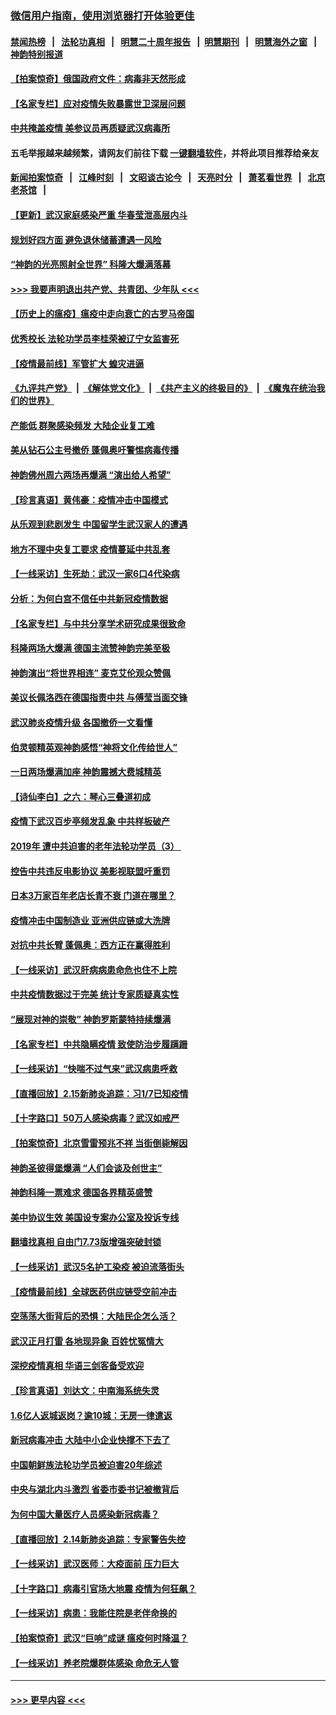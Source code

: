 ### [微信用户指南，使用浏览器打开体验更佳](https://github.com/gfw-breaker/banned-news1/blob/master/indexes/wechat-guide.md?t=0)
#### [禁闻热榜](热点新闻.md?t=0)  &nbsp;&nbsp;|&nbsp;&nbsp; [法轮功真相](https://github.com/gfw-breaker/truth/blob/master/README.md?t=0) &nbsp;&nbsp;|&nbsp;&nbsp; [明慧二十周年报告](https://github.com/gfw-breaker/mh-reports/blob/master/README.md?t=0) &nbsp;&nbsp;|&nbsp;&nbsp;[明慧期刊](https://github.com/gfw-breaker/mh-qikan) &nbsp;&nbsp;|&nbsp;&nbsp; [明慧海外之窗](https://github.com/gfw-breaker/mh-news/blob/master/README.md?t=0) &nbsp;&nbsp;|&nbsp;&nbsp; [神韵特别报道](https://github.com/gfw-breaker/mh-news/blob/master/shenyun.md?t=0)
#### [【拍案惊奇】俄国政府文件：病毒非天然形成](../pages/nf4514/n11873944.md?t=02171644) 
#### [【名家专栏】应对疫情失败暴露世卫深层问题](../pages/nf4514/n11874153.md?t=02171644) 
#### [中共掩盖疫情 美参议员再质疑武汉病毒所](../pages/nf4514/n11874344.md?t=02171644) 
#### 五毛举报越来越频繁，请网友们前往下载 [一键翻墙软件](https://github.com/gfw-breaker/ssr-accounts)，并将此项目推荐给亲友
#### [新闻拍案惊奇](https://github.com/gfw-breaker/banned-news1/blob/master/pages/link4.md) &nbsp;&nbsp;|&nbsp;&nbsp; [江峰时刻](https://github.com/gfw-breaker/banned-news1/blob/master/pages/link4.md) &nbsp;&nbsp;|&nbsp;&nbsp; [文昭谈古论今](https://github.com/gfw-breaker/banned-news1/blob/master/pages/link4.md) &nbsp;&nbsp;|&nbsp;&nbsp; [天亮时分](https://github.com/gfw-breaker/banned-news1/blob/master/pages/link4.md) &nbsp;&nbsp;|&nbsp;&nbsp; [萧茗看世界](https://github.com/gfw-breaker/banned-news1/blob/master/pages/link4.md) &nbsp;&nbsp;|&nbsp;&nbsp; [北京老茶馆](https://github.com/gfw-breaker/banned-news1/blob/master/pages/link4.md) &nbsp;&nbsp;|&nbsp;&nbsp; 
#### [【更新】武汉家庭感染严重 华春莹泄高层内斗](../pages/nf4514/n11801312.md?t=02171644) 
#### [规划好四方面 避免退休储蓄遭遇一风险](../pages/nf4514/n11862800.md?t=02171644) 
#### [“神韵的光亮照射全世界” 科隆大爆满落幕](../pages/nf4514/n11871622.md?t=02171644) 
#### [>>> 我要声明退出共产党、共青团、少年队 <<<](https://github.com/begood0513/goodnews/blob/master/quit/letter.md) 
#### [【历史上的瘟疫】瘟疫中走向衰亡的古罗马帝国](../pages/nf4514/n11869721.md?t=02171644) 
#### [优秀校长 法轮功学员李桂荣被辽宁女监害死](../pages/nf4514/n11873018.md?t=02171644) 
#### [【疫情最前线】军管扩大 蝗灾进逼](../pages/nf4514/n11873780.md?t=02171644) 
#### [《九评共产党》](https://github.com/begood0513/9ping.md/blob/master/README.md) &nbsp;|&nbsp; [《解体党文化》](../../../../jtdwh.md/blob/master/README.md)  &nbsp;|&nbsp; [《共产主义的终极目的》](../../../../gczydzjmd.md/blob/master/README.md) &nbsp;|&nbsp; [《魔鬼在统治我们的世界》](../../../../mgztzwmdsj.md/blob/master/README.md) 
#### [产能低 群聚感染频发 大陆企业复工难](../pages/nf4514/n11873747.md?t=02171644) 
#### [美从钻石公主号撤侨 蓬佩奥吁警惕病毒传播](../pages/nf4514/n11873617.md?t=02171644) 
#### [神韵佛州周六两场再爆满 “演出给人希望”](../pages/nf4514/n11872991.md?t=02171644) 
#### [【珍言真语】黄伟豪：疫情冲击中国模式](../pages/nf4514/n11873482.md?t=02171644) 
#### [从乐观到悲剧发生 中国留学生武汉家人的遭遇](../pages/nf4514/n11873542.md?t=02171644) 
#### [地方不理中央复工要求 疫情蔓延中共乱套](../pages/nf4514/n11869476.md?t=02171644) 
#### [【一线采访】生死劫：武汉一家6口4代染病](../pages/nf4514/n11872460.md?t=02171644) 
#### [分析：为何白宫不信任中共新冠疫情数据](../pages/nf4514/n11872473.md?t=02171644) 
#### [【名家专栏】与中共分享学术研究成果很致命](../pages/nf4514/n11871916.md?t=02171644) 
#### [科隆两场大爆满 德国主流赞神韵完美至极](../pages/nf4514/n11872227.md?t=02171644) 
#### [神韵演出“将世界相连” 麦克艾伦观众赞佩](../pages/nf4514/n11873076.md?t=02171644) 
#### [美议长佩洛西在德国指责中共 与傅莹当面交锋](../pages/nf4514/n11872375.md?t=02171644) 
#### [武汉肺炎疫情升级 各国撤侨一文看懂](../pages/nf4514/n11859313.md?t=02171644) 
#### [伯灵顿精英观神韵感悟“神将文化传给世人”](../pages/nf4514/n11872674.md?t=02171644) 
#### [一日两场爆满加座 神韵震撼大费城精英](../pages/nf4514/n11872629.md?t=02171644) 
#### [【诗仙李白】之六：琴心三叠道初成](../pages/nf4514/n11866593.md?t=02171644) 
#### [疫情下武汉百步亭频发乱象 中共样板破产](../pages/nf4514/n11871457.md?t=02171644) 
#### [2019年 遭中共迫害的老年法轮功学员（3） ](../pages/nf4514/n11830056.md?t=02171644) 
#### [控告中共违反电影协议 美影视联盟吁重罚](../pages/nf4514/n11871820.md?t=02171644) 
#### [日本3万家百年老店长青不衰 门道在哪里？](../pages/nf4514/n11871670.md?t=02171644) 
#### [疫情冲击中国制造业 亚洲供应链或大洗牌](../pages/nf4514/n11871629.md?t=02171644) 
#### [对抗中共长臂 蓬佩奥：西方正在赢得胜利](../pages/nf4514/n11871500.md?t=02171644) 
#### [【一线采访】武汉肝病病患命危也住不上院](../pages/nf4514/n11870591.md?t=02171644) 
#### [中共疫情数据过于完美 统计专家质疑真实性](../pages/nf4514/n11870197.md?t=02171644) 
#### [“展现对神的崇敬” 神韵罗斯蒙特持续爆满](../pages/nf4514/n11871152.md?t=02171644) 
#### [【名家专栏】中共隐瞒疫情 致使防治步履蹒跚](../pages/nf4514/n11870815.md?t=02171644) 
#### [【一线采访】“快喘不过气来”武汉病患呼救](../pages/nf4514/n11870636.md?t=02171644) 
#### [【直播回放】2.15新肺炎追踪：习1/7已知疫情](../pages/nf4514/n11871276.md?t=02171644) 
#### [【十字路口】50万人感染病毒？武汉如戒严](../pages/nf4514/n11870405.md?t=02171644) 
#### [【拍案惊奇】北京雪雷预兆不祥 当街倒毙解因](../pages/nf4514/n11870203.md?t=02171644) 
#### [神韵圣彼得堡爆满 “人们会谈及创世主”](../pages/nf4514/n11871031.md?t=02171644) 
#### [神韵科隆一票难求 德国各界精英盛赞](../pages/nf4514/n11870655.md?t=02171644) 
#### [美中协议生效 美国设专案办公室及投诉专线](../pages/nf4514/n11870266.md?t=02171644) 
#### [翻墙找真相 自由门7.73版增强突破封锁](../pages/nf4514/n11869569.md?t=02171644) 
#### [【一线采访】武汉5名护工染疫 被迫流落街头](../pages/nf4514/n11870054.md?t=02171644) 
#### [【疫情最前线】全球医药供应链受空前冲击](../pages/nf4514/n11869614.md?t=02171644) 
#### [空荡荡大街背后的恐惧：大陆民企怎么活？](../pages/nf4514/n11869676.md?t=02171644) 
#### [武汉正月打雷 各地现异象 百姓忧冤情大](../pages/nf4514/n11869531.md?t=02171644) 
#### [深挖疫情真相 华语三剑客备受欢迎](../pages/nf4514/n11867482.md?t=02171644) 
#### [【珍言真语】刘达文：中南海系统失灵](../pages/nf4514/n11869465.md?t=02171644) 
#### [1.6亿人返城返岗？逾10城：无房一律遣返](../pages/nf4514/n11869360.md?t=02171644) 
#### [新冠病毒冲击 大陆中小企业快撑不下去了](../pages/nf4514/n11869259.md?t=02171644) 
#### [中国朝鲜族法轮功学员被迫害20年综述](../pages/nf4514/n11846618.md?t=02171644) 
#### [中央与湖北内斗激烈 省委市委书记被撤背后](../pages/nf4514/n11868325.md?t=02171644) 
#### [为何中国大量医疗人员感染新冠病毒？](../pages/nf4514/n11869001.md?t=02171644) 
#### [【直播回放】2.14新肺炎追踪：专家警告失控](../pages/nf4514/n11868930.md?t=02171644) 
#### [【一线采访】武汉医师：大疫面前 压力巨大](../pages/nf4514/n11868829.md?t=02171644) 
#### [【十字路口】病毒引官场大地震 疫情为何狂飙？](../pages/nf4514/n11867660.md?t=02171644) 
#### [【一线采访】病患：我能住院是老伴命换的](../pages/nf4514/n11867769.md?t=02171644) 
#### [【拍案惊奇】武汉“巨响”成谜 瘟疫何时降温？](../pages/nf4514/n11867555.md?t=02171644) 
#### [【一线采访】养老院爆群体感染 命危无人管](../pages/nf4514/n11868341.md?t=02171644) 

----
#### [ >>> 更早内容 <<< ](../indexes/nf4514-earlier.md)
